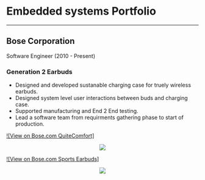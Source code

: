 # Embedded systems Portfolio
---
## Bose Corporation
Software Engineer (2010 - Present)

### Generation 2 Earbuds

* Designed and developed sustanable charging case for truely wireless earbuds.
* Designed system level user interactions between buds and charging case.
* Supported manufacturing and End 2 End testing.
* Lead a software team from requirments gathering phase to start of production.

[![View on Bose.com QuiteComfort]](https://www.bose.com/en_us/products/headphones/earbuds/quietcomfort-earbuds.html#v=qc_earbuds_black)

<center><img src="images/QuiteComfort.jpeg"/></center>

[![View on Bose.com Sports Earbuds]](https://www.bose.com/en_us/products/headphones/earbuds/quietcomfort-earbuds.html#v=qc_earbuds_black)

<center><img src="images/SportsEarBuds.jpeg"/></center>


